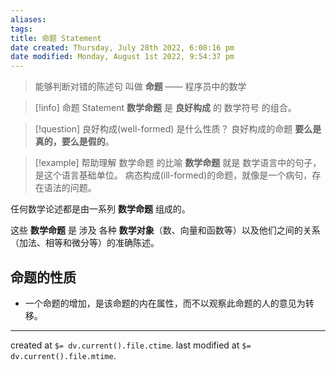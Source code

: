 ```yaml
---
aliases: 
tags: 
title: 命题 Statement
date created: Thursday, July 28th 2022, 6:08:16 pm
date modified: Monday, August 1st 2022, 9:54:37 pm
---
```



> 能够判断对错的陈述句 叫做 **命题**
> —— 程序员中的数学

> [!info]  命题 Statement
> **数学命题** 是 **良好构成** 的 数学符号 的组合。

>[!question] 良好构成(well-formed) 是什么性质？
>良好构成的命题 **要么是真的，要么是假的**。

>[!example] 帮助理解 数学命题 的比喻
> **数学命题** 就是 数学语言中的句子，是这个语言基础单位。
> 病态构成(ill-formed)的命题，就像是一个病句，存在语法的问题。

任何数学论述都是由一系列 **数学命题** 组成的。

这些 **数学命题** 是 涉及 各种 **数学对象**（数、向量和函数等）以及他们之间的关系（加法、相等和微分等）的准确陈述。

## 命题的性质

- 一个命题的增加，是该命题的内在属性，而不以观察此命题的人的意见为转移。

---

created at `$= dv.current().file.ctime`.
last modified at `$= dv.current().file.mtime`.
